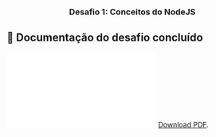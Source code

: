 <h3 align="center">
  Desafio 1: Conceitos do NodeJS
</h3>

## :page_facing_up: Documentação do desafio concluído


<object data="desafio01.pdf" type="application/pdf" width="700px" height="700px">
    <embed src="desafio01.pdf">
        <a href="desafio01.pdf">Download PDF</a>.</p>
    </embed>
</object>